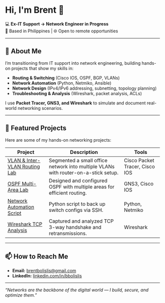 # Hi, I'm Brent 👋

💻 **Ex-IT Support → Network Engineer in Progress**  
📍 Based in Philippines | 🌐 Open to remote opportunities  

---

## 🚀 About Me
I’m transitioning from IT support into network engineering, building hands-on projects that show my skills in:
- **Routing & Switching** (Cisco IOS, OSPF, BGP, VLANs)
- **Network Automation** (Python, Netmiko, Ansible)
- **Network Design** (IPv4/IPv6 addressing, subnetting, topology planning)
- **Troubleshooting & Analysis** (Wireshark, packet analysis, ACLs)

I use **Packet Tracer, GNS3, and Wireshark** to simulate and document real-world networking scenarios.

---

## 📂 Featured Projects
Here are some of my hands-on networking projects:

| Project | Description | Tools |
|---------|-------------|-------|
| [VLAN & Inter-VLAN Routing Lab](https://github.com/bbolislis/vlan-lab) | Segmented a small office network into multiple VLANs with router-on-a-stick setup. | Cisco Packet Tracer, Cisco IOS |
| [OSPF Multi-Area Lab](https://github.com/bbolislis/ospf-lab) | Designed and configured OSPF with multiple areas for efficient routing. | GNS3, Cisco IOS |
| [Network Automation Script](https://github.com/bbolislis/network-backup) | Python script to back up switch configs via SSH. | Python, Netmiko |
| [Wireshark TCP Analysis](https://github.com/bbolislis/tcp-analysis) | Captured and analyzed TCP 3-way handshake and retransmissions. | Wireshark |

---

## 📫 How to Reach Me
- **Email:** brentbolislis@gmail.com
- **LinkedIn:** [linkedin.com/in/bbolislis](https://linkedin.com/in/bbolislis)

---

*“Networks are the backbone of the digital world — I build, secure, and optimize them.”*
